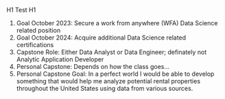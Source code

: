 H1 Test H1
1. Goal October 2023: Secure a work from anywhere (WFA) Data Science related position
2. Goal October 2024: Acquire additional Data Science related certifications
3. Capstone Role: Either Data Analyst or Data Engineer; definately not Analytic Application Developer
4. Personal Capstone: Depends on how the class goes... 
5. Personal Capstone Goal: In a perfect world I would be able to develop something that would help me analyze potential rental properties throughout the United States using data from various sources.
